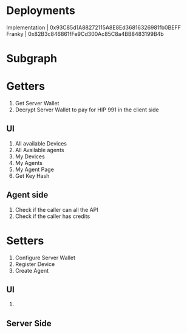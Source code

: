 # Deployments

Implementation | 0x93C85d1A88272115A8E8Ed36816326981fb0BEFF
Franky | 0x82B3c846861fFe9Cd300Ac85C8a4BB8483199B4b

# Subgraph

# Getters

1. Get Server Wallet
2. Decrypt Server Wallet to pay for HIP 991 in the client side

## UI

1. All available Devices
2. All Available agents
3. My Devices
4. My Agents
5. My Agent Page
6. Get Key Hash

## Agent side

1. Check if the caller can all the API
2. Check if the caller has credits

# Setters

1. Configure Server Wallet
2. Register Device
3. Create Agent

## UI

1. 

## Server Side

